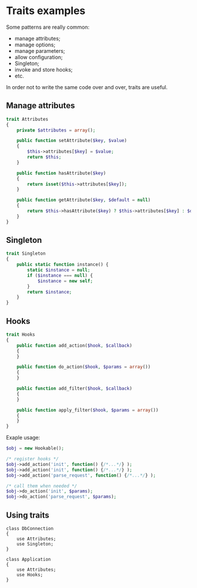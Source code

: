 Traits examples
===============

Some patterns are really common:

* manage attributes;
* manage options;
* manage parameters;
* allow configuration;
* Singleton;
* invoke and store hooks;
* etc.

In order not to write the same code over and over, traits are useful.

Manage attributes
-----------------

```php
trait Attributes
{
    private $attributes = array();

    public function setAttribute($key, $value)
    {
        $this->attributes[$key] = $value;
        return $this;
    }

    public function hasAttribute($key)
    {
        return isset($this->attributes[$key]);
    }

    public function getAttribute($key, $default = null)
    {
        return $this->hasAttribute($key) ? $this->attributes[$key] : $default;
    }
}
```

Singleton
---------

```php
trait Singleton
{
    public static function instance() {
        static $instance = null;
        if ($instance === null) {
            $instance = new self;
        }
        return $instance;
    }
}
```

Hooks
-----

```php
trait Hooks
{
    public function add_action($hook, $callback)
    {
    }

    public function do_action($hook, $params = array())
    {
    }

    public function add_filter($hook, $callback)
    {
    }

    public function apply_filter($hook, $params = array())
    {
    }
}
```

Exaple usage:

```php
$obj = new Hookable();

/* register hooks */
$obj->add_action('init', function() {/*...*/} );
$obj->add_action('init', function() {/*...*/} );
$obj->add_action('parse_request', function() {/*...*/} );

/* call them when needed */
$obj->do_action('init', $params);
$obj->do_action('parse_request', $params);
```

Using traits
------------

```
class DbConnection
{
    use Attributes;
    use Singleton;
}
```

```
class Application
{
    use Attributes;
    use Hooks;
}
```
